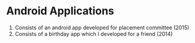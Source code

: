 # Android Applications
1) Consists of an android app developed for placement committee (2015)
2) Consists of a birthday app which I developed for a friend (2014)
